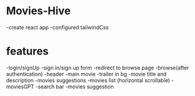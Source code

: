 # Movies-Hive
-create react app
-configured tailwindCss

# features 
-login/signUp
    -sign in/sign up form
    -redirect to browse page
-browse(after authentication)
    -header
    -main movie
        -trailer in bg
        -movie title and description
    -movies suggestions
        -movies list (horizontal scrollable)
-moviesGPT
    -search bar
    -movies suggestion